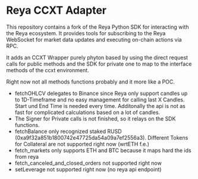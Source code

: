 # Reya CCXT Adapter 
This repository contains a fork of the Reya Python SDK for interacting with the Reya ecosystem. It provides tools for subscribing to the Reya WebSocket for market data updates and executing on-chain actions via RPC.

It adds an CCXT Wrapper purely phyton based by using the direct request calls for public methods and the SDK for private one to map to the interface methods of the ccxt environment.

Right now not all methods functions probably and it more like a POC.
 - fetchOHLCV delegates to Binance since Reya only support candles up to 1D-Timeframe and no easy management for calling last X Candles. Start und End Time is needed every time. Additonally the api is not as fast for complicated calculations based on a lot of candles.
 - The Signer for Private calls is not finished, so it relays on the SDK functions.
 - fetchBalance only recognized staked RUSD (0xa9f32a851b1800742e47725da54a09a7ef2556a3). Different Tokens for Collateral are not supported right now (wrtETH f.e.)
 - fetch_markets only supports ETH and BTC because it maps hard the ids from reya
 - fetch_canceled_and_closed_orders not supported right now
 - setLeverage not supported right now (no reya api endpoint)
